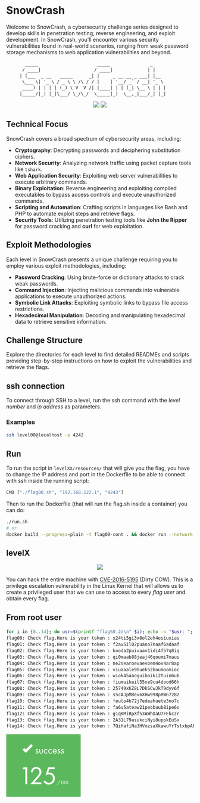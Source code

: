 # SnowCrash
Welcome to SnowCrash, a cybersecurity challenge series designed to develop skills in penetration testing, reverse engineering, and exploit development. In SnowCrash, you'll encounter various security vulnerabilities found in real-world scenarios, ranging from weak password storage mechanisms to web application vulnerabilities and beyond.


```
	   _____                      _____               _
	  / ____|                    / ____|             | |
	 | (___  _ __   _____      _| |     _ __ __ _ ___| |__
	  \___ \| '_ \ / _ \ \ /\ / / |    | '__/ _` / __| '_ \
	  ____) | | | | (_) \ V  V /| |____| | | (_| \__ \ | | |
	 |_____/|_| |_|\___/ \_/\_/  \_____|_|  \__,_|___/_| |_|

```

<p align="center">
  <img src="https://github.com/AndreIglesias/snow-crash/assets/35022933/f08de1fd-7860-4727-844a-580183d73be1" width="20%"/> 
  <img src="https://github.com/AndreIglesias/snow-crash/assets/35022933/4861045f-fc69-4a3d-9708-496c341df7bd" width="40%"/>
</p>

## Technical Focus

SnowCrash covers a broad spectrum of cybersecurity areas, including:

- **Cryptography**: Decrypting passwords and deciphering substitution ciphers.
- **Network Security**: Analyzing network traffic using packet capture tools like `tshark`.
- **Web Application Security**: Exploiting web server vulnerabilities to execute arbitrary commands.
- **Binary Exploitation**: Reverse engineering and exploiting compiled executables to bypass access controls and execute unauthorized commands.
- **Scripting and Automation**: Crafting scripts in languages like Bash and PHP to automate exploit steps and retrieve flags.
- **Security Tools**: Utilizing penetration testing tools like **John the Ripper** for password cracking and **curl** for web exploitation.

## Exploit Methodologies

Each level in SnowCrash presents a unique challenge requiring you to employ various exploit methodologies, including:

- **Password Cracking**: Using brute-force or dictionary attacks to crack weak passwords.
- **Command Injection**: Injecting malicious commands into vulnerable applications to execute unauthorized actions.
- **Symbolic Link Attacks**: Exploiting symbolic links to bypass file access restrictions.
- **Hexadecimal Manipulation**: Decoding and manipulating hexadecimal data to retrieve sensitive information.

## Challenge Structure

Explore the directories for each level to find detailed READMEs and scripts providing step-by-step instructions on how to exploit the vulnerabilities and retrieve the flags.

## ssh connection
To connect through SSH to a level, run the ssh command with the *level number* and *ip address* as parameters.

### Examples
```bash
ssh level00@localhost -p 4242
```
## Run
To run the script in `levelXX/resources/` that will give you the flag, you have to change the IP address and port in the Dockerfile to be able to connect with ssh inside the running script:
```bash
CMD ["./flag00.sh", "192.168.122.1", "4243"]
```
Then to run the Dockerfile (that will run the flag.sh inside a container) you can do:
```bash
./run.sh
# or
docker build --progress=plain -t flag00-cont . && docker run --network host -it flag00-cont
```

## levelX

<p align="center">
  <img src="https://github.com/AndreIglesias/snow-crash/assets/35022933/66b52885-836c-4916-aac2-d607c98e5454"/> 
</p>

You can hack the entire machine with [CVE-2016-5195](https://github.com/dirtycow/dirtycow.github.io/wiki/VulnerabilityDetails) (Dirty COW). This is a privilege escalation vulnerability in the Linux Kernel that will allows us to create a privileged user that we can use to access to every *flag user* and obtain every flag.

## From root user
```bash
for i in {0..14}; do usr=$(printf "flag%0.2d\n" $i); echo -n "$usr: "; su $usr -c "/bin/getflag"; done
flag00: Check flag.Here is your token : x24ti5gi3x0ol2eh4esiuxias
flag01: Check flag.Here is your token : f2av5il02puano7naaf6adaaf
flag02: Check flag.Here is your token : kooda2puivaav1idi4f57q8iq
flag03: Check flag.Here is your token : qi0maab88jeaj46qoumi7maus
flag04: Check flag.Here is your token : ne2searoevaevoem4ov4ar8ap
flag05: Check flag.Here is your token : viuaaale9huek52boumoomioc
flag06: Check flag.Here is your token : wiok45aaoguiboiki2tuin6ub
flag07: Check flag.Here is your token : fiumuikeil55xe9cu4dood66h
flag08: Check flag.Here is your token : 25749xKZ8L7DkSCwJkT9dyv6f
flag09: Check flag.Here is your token : s5cAJpM8ev6XHw998pRWG728z
flag10: Check flag.Here is your token : feulo4b72j7edeahuete3no7c
flag11: Check flag.Here is your token : fa6v5ateaw21peobuub8ipe6s
flag12: Check flag.Here is your token : g1qKMiRpXf53AWhDaU7FEkczr
flag13: Check flag.Here is your token : 2A31L79asukciNyi8uppkEuSx
flag14: Check flag.Here is your token : 7QiHafiNa3HVozsaXkawuYrTstxbpABHD8CPnHJ
```

![Note](note.png)

